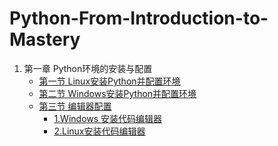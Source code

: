 # Python-From-Introduction-to-Mastery
1. 第一章 Python环境的安装与配置
    - [第一节 Linux安装Python并配置环境]()
    - [第二节 Windows安装Python并配置环境]()
    - [第三节 编辑器配置]()
        - [1.Windows 安装代码编辑器]()
        - [2.Linux安装代码编辑器]()
